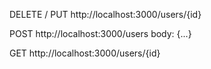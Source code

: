 DELETE / PUT
http://localhost:3000/users/{id}

POST
http://localhost:3000/users
body: {...}

GET
http://localhost:3000/users/{id}

